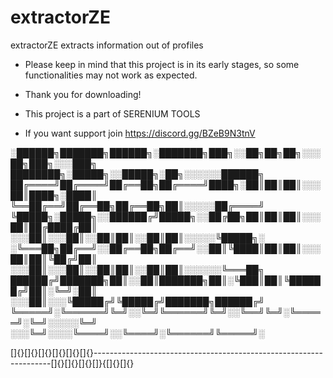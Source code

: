 # extractorZE
extractorZE extracts information out of profiles


- Please keep in mind that this project is in its early stages, so some functionalities may not work as expected.

- Thank you for downloading!


- This project is a part of SERENIUM TOOLS

- If you want support join https://discord.gg/BZeB9N3tnV

░██████╗███████╗██████╗░███████╗███╗░░██╗██╗██╗░░░██╗███╗░░░███╗  ████████╗░█████╗░░█████╗░██╗░░░░░░██████╗
██╔════╝██╔════╝██╔══██╗██╔════╝████╗░██║██║██║░░░██║████╗░████║  ╚══██╔══╝██╔══██╗██╔══██╗██║░░░░░██╔════╝
╚█████╗░█████╗░░██████╔╝█████╗░░██╔██╗██║██║██║░░░██║██╔████╔██║  ░░░██║░░░██║░░██║██║░░██║██║░░░░░╚█████╗░
░╚═══██╗██╔══╝░░██╔══██╗██╔══╝░░██║╚████║██║██║░░░██║██║╚██╔╝██║  ░░░██║░░░██║░░██║██║░░██║██║░░░░░░╚═══██╗
██████╔╝███████╗██║░░██║███████╗██║░╚███║██║╚██████╔╝██║░╚═╝░██║  ░░░██║░░░╚█████╔╝╚█████╔╝███████╗██████╔╝
╚═════╝░╚══════╝╚═╝░░╚═╝╚══════╝╚═╝░░╚══╝╚═╝░╚═════╝░╚═╝░░░░░╚═╝  ░░░╚═╝░░░░╚════╝░░╚════╝░╚══════╝╚═════╝░



[]{}[]{}[]{}[]{}[]{}[]{}-------------------------------------------------------------------[]{}[]{}[]{}[]}{[]{}[]{}
